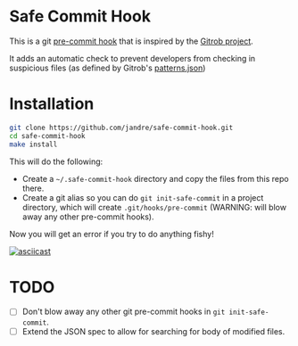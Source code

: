 # Safe Commit Hook

This is a git [pre-commit hook](https://git-scm.com/book/en/v2/Customizing-Git-Git-Hooks) that is inspired by the [Gitrob project](https://github.com/michenriksen/gitrob).

It adds an automatic check to prevent developers from checking in suspicious files (as defined by Gitrob's [patterns.json](https://github.com/michenriksen/gitrob/blob/master/patterns.json))

# Installation

```bash
git clone https://github.com/jandre/safe-commit-hook.git 
cd safe-commit-hook
make install  
```

This will do the following:

 * Create a `~/.safe-commit-hook` directory and copy the files from this repo there.
 * Create a git alias so you can do `git init-safe-commit` in a project directory, which will create `.git/hooks/pre-commit` (WARNING: will blow away
any other pre-commit hooks).

Now you will get an error if you try to do anything fishy!

[![asciicast](https://asciinema.org/a/0uqf6dcaautz599xru1kefa6b.png)](https://asciinema.org/a/0uqf6dcaautz599xru1kefa6b)

# TODO

 * [ ] Don't blow away any other git pre-commit hooks in `git init-safe-commit`.
 * [ ] Extend the JSON spec to allow for searching for body of modified files.
